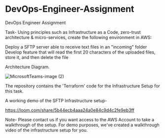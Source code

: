 # DevOps-Engineer-Assignment
DevOps Engineer Assignment

Task-
Using principles such as Infrastructure as a Code, zero-trust architecture & micro-services, create the following environment in AWS:  

Deploy a SFTP server able to receive text files in an "incoming" folder 
Develop feature that will read the first 20 characters of the uploaded files, store it, and then delete the file 

Architecture Diagram.

![MicrosoftTeams-image (2)](https://user-images.githubusercontent.com/103200081/170003415-7a852adf-da1f-4f3b-81e4-0d0279c6614f.png)


The repository contains the 'Terraform' code for the Infrastructure Setup for this task.

A working demo of the SFTP Infrastructure setup-

https://loom.com/share/5b44ecb4aaa24a0e84c9d4c2fe9eb3ff



Note-
Please contact us if you want access to the AWS Account to take a walkthrough of the setup.
For demo purposes, we've created a walkthrough video of the infrastructure setup for you.
